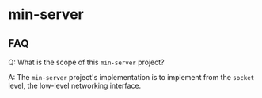 # min-server

## FAQ
Q: What is the scope of this `min-server` project?

A: The `min-server` project's implementation is to implement from the `socket` level, the low-level networking interface. 